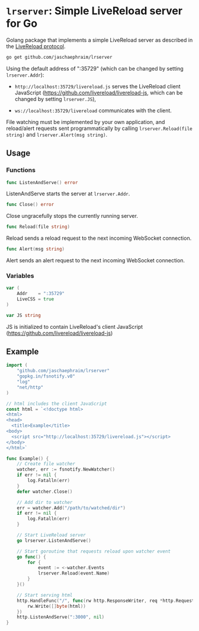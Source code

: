 # `lrserver`: Simple LiveReload server for Go #

Golang package that implements a simple LiveReload server as described in the [LiveReload protocol](http://feedback.livereload.com/knowledgebase/articles/86174-livereload-protocol).

```bash
go get github.com/jaschaephraim/lrserver
```

Using the default address of ":35729" (which can be changed by setting `lrserver.Addr`):

- `http://localhost:35729/livereload.js` serves the LiveReload client JavaScript (https://github.com/livereload/livereload-js, which can be changed by setting `lrserver.JS`),

- `ws://localhost:35729/livereload` communicates with the client.

File watching must be implemented by your own application, and reload/alert
requests sent programmatically by calling `lrserver.Reload(file string)` and
`lrserver.Alert(msg string)`.

## Usage ##

### Functions ###

```go
func ListenAndServe() error
```

ListenAndServe starts the server at `lrserver.Addr`.

```go
func Close() error
```

Close ungracefully stops the currently running server.

```go
func Reload(file string)
```

Reload sends a reload request to the next incoming WebSocket connection.

```go
func Alert(msg string)
```

Alert sends an alert request to the next incoming WebSocket connection.

### Variables ###

```go
var (
    Addr    = ":35729"
    LiveCSS = true
)
```
```go
var JS string
```

JS is initialized to contain LiveReload's client JavaScript (https://github.com/livereload/livereload-js)

## Example ##

```go
import (
    "github.com/jaschaephraim/lrserver"
    "gopkg.in/fsnotify.v0"
    "log"
    "net/http"
)

// html includes the client JavaScript
const html = `<!doctype html>
<html>
<head>
  <title>Example</title>
<body>
  <script src="http://localhost:35729/livereload.js"></script>
</body>
</html>`

func Example() {
    // Create file watcher
    watcher, err := fsnotify.NewWatcher()
    if err != nil {
        log.Fatalln(err)
    }
    defer watcher.Close()

    // Add dir to watcher
    err = watcher.Add("/path/to/watched/dir")
    if err != nil {
        log.Fatalln(err)
    }

    // Start LiveReload server
    go lrserver.ListenAndServe()

    // Start goroutine that requests reload upon watcher event
    go func() {
        for {
            event := <-watcher.Events
            lrserver.Reload(event.Name)
        }
    }()

    // Start serving html
    http.HandleFunc("/", func(rw http.ResponseWriter, req *http.Request) {
        rw.Write([]byte(html))
    })
    http.ListenAndServe(":3000", nil)
}
```
